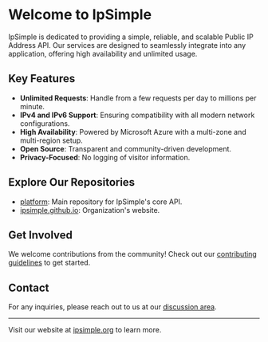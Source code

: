# Welcome to IpSimple

IpSimple is dedicated to providing a simple, reliable, and scalable Public IP Address API. Our services are designed to seamlessly integrate into any application, offering high availability and unlimited usage.

## Key Features

- **Unlimited Requests**: Handle from a few requests per day to millions per minute.
- **IPv4 and IPv6 Support**: Ensuring compatibility with all modern network configurations.
- **High Availability**: Powered by Microsoft Azure with a multi-zone and multi-region setup.
- **Open Source**: Transparent and community-driven development.
- **Privacy-Focused**: No logging of visitor information.

## Explore Our Repositories

- [platform](https://github.com/ipsimple/platform): Main repository for IpSimple's core API.
- [ipsimple.github.io](https://github.com/ipsimple/ipsimple.github.io): Organization's website.

## Get Involved

We welcome contributions from the community! Check out our [contributing guidelines](https://github.com/ipsimple/platform/blob/main/CONTRIBUTING.md) to get started.

## Contact

For any inquiries, please reach out to us at our [discussion area](https://github.com/orgs/ipsimple/discussions).

---

Visit our website at [ipsimple.org](https://ipsimple.org) to learn more.
